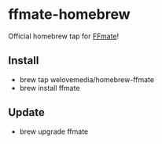 # ffmate-homebrew

Official homebrew tap for [FFmate](https://github.com/welovemedia/ffmate)!

## Install
- brew tap welovemedia/homebrew-ffmate
- brew install ffmate

## Update
- brew upgrade ffmate
